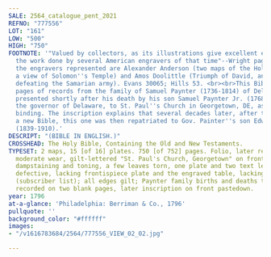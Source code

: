 ```yaml
---
SALE: 2564_catalogue_pent_2021
REFNO: "777556"
LOT: "161"
LOW: "500"
HIGH: "750"
FOOTNOTE: '"Valued by collectors, as its illustrations give excellent examples of
  the work done by several American engravers of that time"--Wright page 325. Among
  the engravers represented are Alexander Anderson (two maps of the Holy Land, and
  a view of Solomon''s Temple) and Amos Doolittle (Triumph of David, and Judas Maccabeus
  defeating the Samarian army). Evans 30065; Hills 53. <br><br>This Bible has two
  pages of records from the family of Samuel Paynter (1736-1814) of Delaware. It was
  presented shortly after his death by his son Samuel Paynter Jr. (1768-1845), later
  the governor of Delaware, to St. Paul''s Church in Georgetown, DE, as seen by the
  binding. The inscription explains that several decades later, after the church obtained
  a new Bible, this one was then repatriated to Gov. Painter''s son Edwin R. Paynter
  (1839-1910).'
DESCRIPT: "(BIBLE IN ENGLISH.)"
CROSSHEAD: The Holy Bible, Containing the Old and New Testaments.
TYPESET: 2 maps, 15 [of 16] plates. 750 [of 752] pages. Folio, later red gilt roan,
  moderate wear, gilt-lettered "St. Paul's Church, Georgetown" on front board; intermittent
  dampstaining and toning, a few leaves torn, one plate and two text leaves somewhat
  defective, lacking frontispiece plate and the engraved table, lacking final leaf
  (subscriber list); all edges gilt; Paynter family births and deaths through 1814
  recorded on two blank pages, later inscription on front pastedown.
year: 1796
at-a-glance: 'Philadelphia: Berriman & Co., 1796'
pullquote: ''
background_color: "#ffffff"
images:
- "/v1616783684/2564/777556_VIEW_02_02.jpg"

---
```

